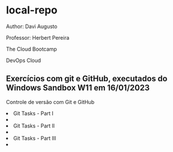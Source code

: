 # local-repo
<p> Author: Davi Augusto <p/>
<p> Professor: Herbert Pereira </p>

<p> The Cloud Bootcamp <p/>
DevOps Cloud

Exercícios com git e GitHub, executados do Windows Sandbox W11 em 16/01/2023
-----------------------------------------------------------------------------

Controle de versão com Git e GitHub


<li> Git Tasks - Part I <li/>
<li> Git Tasks - Part II <li/>
<li> Git Tasks - Part III <li/>

